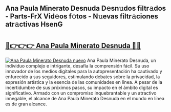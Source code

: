 ## Ana Paula Minerato Desnuda D𝚎sn𝚞dos filtr𝚊dos - Parts-FrX Vid𝚎os f𝚘tos - N𝚞evas filtr𝚊ciones atr𝚊ctivas HsenG

# <h2><a href="http://mbb4do8.tromn.icu/?c=Ana+Paula+Minerato+Desnuda">🔗👉👉👉 Ana Paula Minerato Desnuda 🔗🔗</a></h2>

[![Ana Paula Minerato Desnuda nuevo](https://i.imgur.com/pEAQMta.gif)](http://mbb4do8.tromn.icu/?c=Ana+Paula+Minerato+Desnuda)
Ana Paula Minerato Desnuda, un individuo complejo e intrigante, desafía la comprensión fácil. Su uso innovador de los medios digitales para la autopresentación ha cautivado y enfurecido a sus seguidores, estimulando debates sobre la privacidad, la expresión artística y la esencia de las comunidades en línea. A pesar de la incertidumbre de sus próximos pasos, su impacto en el ámbito digital es significativo. Armado con un compromiso inquebrantable y un atractivo innegable, el alcance de Ana Paula Minerato Desnuda en el mundo en línea es de gran alcance.

